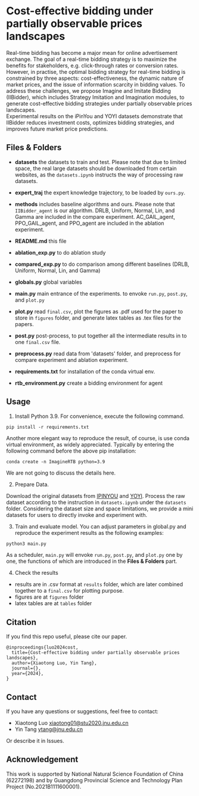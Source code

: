 # Cost-effective bidding under partially observable prices landscapes

Real-time bidding has become a major mean for online advertisement exchange. The goal of a real-time bidding strategy is to maximize the benefits for stakeholders, e.g. click-through rates or conversion rates. 
However, in practise, the optimal bidding strategy for real-time bidding is constrained by three aspects: cost-effectiveness, the dynamic nature of market prices, and the issue of information scarcity in bidding values. 
To address these challenges, we propose Imagine and Imitate Bidding (IIBidder), which includes Strategy Imitation and Imagination modules, to generate cost-effective bidding strategies under partially observable prices landscapes.  
Experimental results on the iPinYou and YOYI datasets demonstrate that IIBidder reduces investment costs, optimizes bidding strategies, and improves future market price predictions.

## Files & Folders

- **datasets**   the datasets to train and test. Please note that due to limited space, the real large datasets should be downloaded from certain websites, as the `datasets.ipynb` instructs the way of processing raw datasets. 

- **expert_traj**  the expert knowledge trajectory, to be loaded by `ours.py`.

- **methods** includes baseline algorithms and ours. Please note that `IIBidder_agent` is our algorithm. DRLB, Uniform, Normal, Lin, and Gamma are included in the compare experiment. AC_GAIL_agent, PPO_GAIL_agent, and PPO_agent are included in the ablation experiment.

- **README.md** this file

- **ablation_exp.py**    to do ablation study

- **compared_exp.py**    to do comparison among different baselines (DRLB, Uniform, Normal, Lin, and Gamma)

- **globals.py**  global variables

- **main.py**    main entrance of the experiments. to envoke `run.py`, `post.py`, and `plot.py`

- **plot.py**  read `final.csv`, plot the figures as .pdf used for the paper to store in `figures` folder, and generate  latex tables as .tex files for the papers.

- **post.py**  post-process,  to put together all the intermediate results in to one `final.csv` file.

- **preprocess.py**   read data from 'datasets' folder, and preprocess for compare experiment and ablation experiment.

- **requirements.txt**  for installation of the conda virtual env.

- **rtb_environment.py**  create a bidding environment for agent

## Usage

1. Install Python 3.9. For convenience, execute the following command.

```shell
pip install -r requirements.txt
```

Another more elegant way to reproduce the result, of course, is use conda virtual environment, as widely appreciated. Typically by entering the following command before the above pip installation:

```shell
conda create -n ImagineRTB python=3.9
```

We are not going to discuss the details here.

2. Prepare Data. 

Download the original datasets from [IPINYOU](https://contest.ipinyou.com/) and [YOYI](https://apex.sjtu.edu.cn/datasets/7). Process the raw dataset according to the instruction in `datasets.ipynb` under the `datasets` folder. Considering the dataset size and space limitations, we provide a mini datasets for users to directly invoke and experiment with.


3. Train and evaluate model. You can adjust parameters in global.py and reproduce the experiment results as the following examples:

```python
python3 main.py
```

As a scheduler, `main.py` will envoke `run.py`, `post.py`, and `plot.py` one by one, the functions of which are introduced in the **Files & Folders** part. 

4. Check the results
- results are in .csv format at `results` folder, which are later combined together to a `final.csv` for plotting purpose.
- figures are at `figures` folder
- latex tables are at `tables` folder

## Citation

If you find this repo useful, please cite our paper.

```
@inproceedings{luo2024cost,
  title={Cost-effective bidding under partially observable prices landscapes},
  author={Xiaotong Luo, Yin Tang},
  journal={},
  year={2024},
}
```

## Contact

If you have any questions or suggestions, feel free to contact:

- Xiaotong Luo <xiaotong01@stu2020.jnu.edu.cn>
- Yin Tang <ytang@jnu.edu.cn>

Or describe it in Issues.

## Acknowledgement

This work is supported by National Natural Science Foundation of China (62272198) and by Guangdong Provincial Science and Technology Plan Project (No.2021B1111600001).

